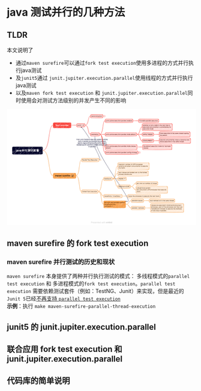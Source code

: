 # java 测试并行的几种方法
## TLDR

本文说明了

* 通过`maven surefire`可以通过`fork test execution`使用多进程的方式并行执行java测试
* 及`junit5`通过 `junit.jupiter.execution.parallel`使用线程的方式并行执行java测试
* 以及`maven fork test execution` 和 `junit.jupiter.execution.parallel`同时使用会对测试方法级别的并发产生不同的影响

<img src="imgs/java-parallel-setting.png">

## maven surefire 的 fork test execution

### maven surefire 并行测试的历史和现状

`maven surefire` 本身提供了两种并行执行测试的模式： 多线程模式的`parallel test execution` 和 多进程模式的`fork test execution`。`parallel test execution` 需要依赖测试套件（例如：TestNG、Junit）来实现，但是最近的 `Junit 5`已经[不再支持 `parallel test execution` ](https://maven.apache.org/surefire/maven-surefire-plugin/examples/junit-platform.html#running-tests-in-parallel)  
**示例**：执行 `make maven-surefire-parallel-thread-execution`

## junit5 的 junit.jupiter.execution.parallel

## 联合应用 fork test execution 和 junit.jupiter.execution.parallel

## 代码库的简单说明
